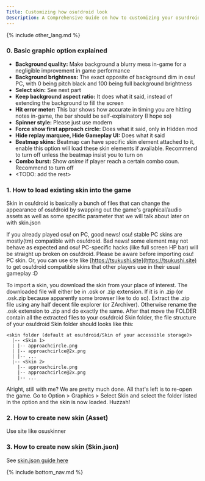 ```yaml
---
Title: Customizing how osu!droid look
Description: A Comprehensive Guide on how to customizing your osu!droid interface
---
```


{% include other_lang.md %}

### 0. Basic graphic option explained

- **Background quality:** Make background a blurry mess in-game for a negligible improvement in game performance
- **Background brightness:** The exact opposite of background dim in osu! PC, with 0 being pitch black and 100 being full background brightness
- **Select skin:** See next part
- **Keep background aspect ratio:** It does what it said, instead of extending the background to fill the screen
- **Hit error meter:** This bar shows how accurate in timing you are hitting notes in-game, the bar should be self-explainatory (I hope so)
- **Spinner style:** Please just use modern
- **Force show first approach circle:** Does what it said, only in Hidden mod
- **Hide replay marquee, Hide Gameplay UI:** Does what it said
- **Beatmap skins:** Beatmap can have specific skin element attached to it, enable this option will load these skin elements if available. Recommend to turn off unless the beatmap insist you to turn on
- **Combo burst:** Show *anime* if player reach a certain combo coun. Recommend to turn off
- <TODO: add the rest>
    
### 1. How to load existing skin into the game

Skin in osu!droid is basically a bunch of files that can change the appearance of osu!droid by swapping out the game's graphical/audio assets as well as some specific parameter that we will talk about later on with skin.json

If you already played osu! on PC, good news! osu! stable PC skins are mostly(tm) compatible with osu!droid. Bad news! some element may not behave as expected and osu! PC-specific hacks (like full screen HP bar) will be straight up broken on osu!droid. Please be aware before importing osu! PC skin. Or, you can use site like [https://tsukushi.site](https://tsukushi.site) to get osu!droid compatible skins that other players use in their usual gameplay :D

To import a skin, you download the skin from your place of interest. The downloaded file will either be in .osk or .zip extension. If it is in .zip (or .osk.zip because apparently some browser like to do so). Extract the .zip file using any half decent file explorer (or ZArchiver). Otherwise rename the .osk extension to .zip and do exactly the same. After that move the FOLDER contain all the extracted files to your osu!droid Skin folder, the file structure of your osu!droid Skin folder should looks like this:

```
<skin folder (default at osu!droid/Skin of your accessible storage)>
  |-- <Skin 1>
  | |-- approachcircle.png
  | |-- approachcirlce@2x.png
  | |-- ...
  |-- <Skin 2>
    |-- approachcircle.png
    |-- approachcirlce@2x.png
    |-- ...
```

Alright, still with me? We are pretty much done. All that's left is to re-open the game. Go to Option > Graphics > Select Skin and select the folder listed in the option and the skin is now loaded. Huzzah!

### 2. How to create new skin (Asset)

Use site like osuskinner

### 3. How to create new skin (Skin.json)

See [skin.json guide here](https://github.com/EdrowsLuo/osudroidstrings/blob/master/wiki/how%20to%20use%20skin.json/en.md)

{% include bottom_nav.md %}
    

